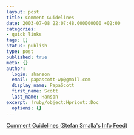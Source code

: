 ```yaml
---
layout: post
title: Comment Guidelines
date: 2003-07-08 22:07:48.000000000 +02:00
categories:
- quick links
tags: []
status: publish
type: post
published: true
meta: {}
author:
  login: shanson
  email: papascott-wp@gmail.com
  display_name: PapaScott
  first_name: Scott
  last_name: Hanson
excerpt: !ruby/object:Hpricot::Doc
  options: {}
---
```

<p><a title="What he said goes here too. So there." href="http://www.smalla.net/infofeed/2003/07/08/comment_guidelines.shtml">Comment Guidelines (Stefan Smalla's Info Feed)</a></p>
